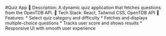 #Quiz App 
🔹 Description: A dynamic quiz application that fetches questions from the OpenTDB API. 
🔹 Tech Stack: React, Tailwind CSS, OpenTDB API 
🔹 Features:
        * Select quiz category and difficulty 
        * Fetches and displays multiple-choice questions 
        * Tracks user score and shows results 
        * Responsive UI with smooth user experience
